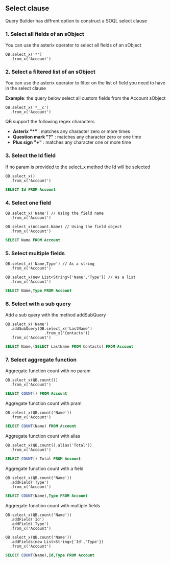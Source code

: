 ## Select clause

Query Builder has diffrent option to construct a SOQL select clause 


### 1. Select all fields of an sObject

You can use the asterix operator to select all fields of an sObject

  ```apex
  QB.select_x('*')
    .from_x('Account')
  ```

### 2. Select a filtered list of an sObject

You can use the asterix operator to filter on the list of field you need to have in the select clause

**Example**: the query below select all custom fields from the Account sObject

  ```apex
  QB.select_x('*__c')
    .from_x('Account')
  ```

QB support the following regex characters 
* **Asterix "*"** : matches any character zero or more times
* **Question mark "?"** : matches any character zero or one time
* **Plus sign "+"** : matches any character one or more time

### 3. Select the Id field

If no param is provided to the select_x method the Id will be selected

  ```apex
  QB.select_x()
    .from_x('Account')
  ```
  ```sql
  SELECT Id FROM Account 
  ```

### 4. Select one field

  ```apex
  QB.select_x('Name') // Using the field name
    .from_x('Account')
  ```
  ```apex
  QB.select_x(Account.Name) // Using the field object
    .from_x('Account')
  ```
  ```sql
  SELECT Name FROM Account
  ```
  
### 5. Select multiple fields

  ```apex
  QB.select_x('Name,Type') // As a string
    .from_x('Account')
  ```
  ```apex
  QB.select_x(new List<String>{'Name','Type'}) // As a list
    .from_x('Account')
  ```
  ```sql
  SELECT Name,Type FROM Account
  ```

### 6. Select with a sub query

Add a sub query with the method addSubQuery

  ```apex
  QB.select_x('Name')
    .addSubQuery(QB.select_x('LastName')
                   .from_x('Contacts'))
    .from_x('Account')
  ```
  ```sql
  SELECT Name,(SELECT LastName FROM Contacts) FROM Account
  ```

### 7. Select aggregate function

Aggregate function count with no param

  ```apex
  QB.select_x(QB.count())
    .from_x('Account')
  ```
  ```sql
  SELECT COUNT() FROM Account
  ```

Aggregate function count with pram

  ```apex
  QB.select_x(QB.count('Name'))
    .from_x('Account')
  ```
  ```sql
  SELECT COUNT(Name) FROM Account
  ```
Aggregate function count with alias

  ```apex
  QB.select_x(QB.count().alias('Total'))
    .from_x('Account')
  ```
  ```sql
  SELECT COUNT() Total FROM Account
  ```
Aggregate function count with a field

  ```apex
  QB.select_x(QB.count('Name'))
    .addField('Type')
    .from_x('Account')
  ```
  ```sql
  SELECT COUNT(Name),Type FROM Account
  ```
Aggregate function count with multiple fields

  ```apex
  QB.select_x(QB.count('Name'))
    .addField('Id')
    .addField('Type')
    .from_x('Account')
  ```
  ```apex
  QB.select_x(QB.count('Name'))
    .addFields(new List<String>{'Id','Type'})
    .from_x('Account')
  ```
  ```sql
  SELECT COUNT(Name),Id,Type FROM Account
  ```
